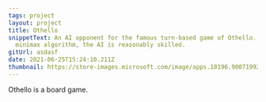 ```yaml
---
tags: project
layout: project
title: Othello
snippetText: An AI opponent for the famous turn-based game of Othello. Using the
  minimax algorithm, the AI is reasonably skilled.
gitUrl: asdasf
date: 2021-06-25T15:24:10.211Z
thumbnail: https://store-images.microsoft.com/image/apps.18196.9007199266256248.95f5cb68-8afb-4b64-863b-d53df9386bbe.e43396a3-0739-4b11-82f6-c9ca3bbdf3b3?mode=scale&q=90&h=200&w=200&background=%2300aa00
---
```

Othello is a board game.